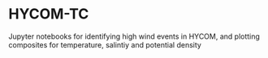 # HYCOM-TC
 
Jupyter notebooks for identifying high wind events in HYCOM, and plotting composites for temperature, salintiy and potential density